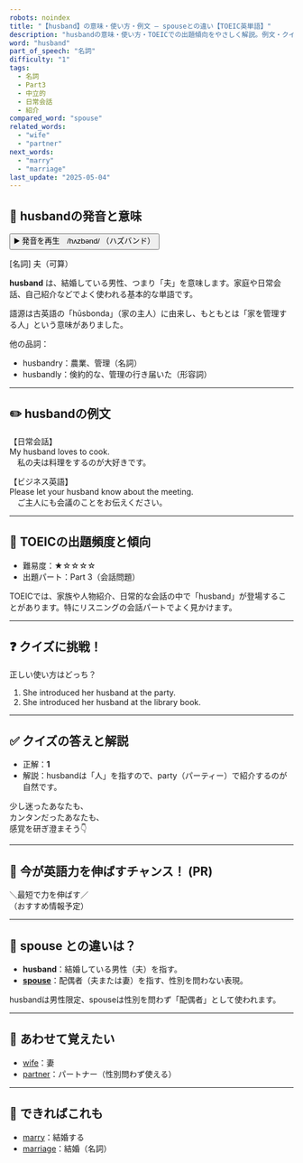 ```yaml
---
robots: noindex
title: "【husband】の意味・使い方・例文 ― spouseとの違い【TOEIC英単語】"
description: "husbandの意味・使い方・TOEICでの出題傾向をやさしく解説。例文・クイズ付きでspouseとの違いもわかりやすく学べます。"
word: "husband"
part_of_speech: "名詞"
difficulty: "1"
tags:
  - 名詞
  - Part3
  - 中立的
  - 日常会話
  - 紹介
compared_word: "spouse"
related_words:
  - "wife"
  - "partner"
next_words:
  - "marry"
  - "marriage"
last_update: "2025-05-04"
---
```


## 🔰 husbandの発音と意味

<button class="play-audio" onclick="playTTS('husband')">
  <span class="play-audio-main">
    ▶️ 発音を再生　/hʌzbənd/
  </span>
  <span class="play-audio-sub">
    （ハズバンド）
  </span>
</button>

[名詞] 夫（可算）

**husband** は、結婚している男性、つまり「夫」を意味します。家庭や日常会話、自己紹介などでよく使われる基本的な単語です。

語源は古英語の「hūsbonda」（家の主人）に由来し、もともとは「家を管理する人」という意味がありました。

他の品詞：  
- husbandry：農業、管理（名詞）
- husbandly：倹約的な、管理の行き届いた（形容詞）

---

## ✏️ husbandの例文

【日常会話】  
My husband loves to cook.  
　私の夫は料理をするのが大好きです。

【ビジネス英語】  
Please let your husband know about the meeting.  
　ご主人にも会議のことをお伝えください。

---

## 🎯 TOEICの出題頻度と傾向

- 難易度：★☆☆☆☆
- 出題パート：Part 3（会話問題）

TOEICでは、家族や人物紹介、日常的な会話の中で「husband」が登場することがあります。特にリスニングの会話パートでよく見かけます。

---

## ❓ クイズに挑戦！

正しい使い方はどっち？

1. She introduced her husband at the party.  
2. She introduced her husband at the library book.

---

## ✅ クイズの答えと解説

- 正解：**1**
- 解説：husbandは「人」を指すので、party（パーティー）で紹介するのが自然です。

少し迷ったあなたも、  
カンタンだったあなたも、  
感覚を研ぎ澄まそう👇️

---

## 🚀 今が英語力を伸ばすチャンス！ (PR)

<div class="info-center">
＼最短で力を伸ばす／<br>  
（おすすめ情報予定）
</div>

---

## 🤔  spouse との違いは？

- **husband**：結婚している男性（夫）を指す。
- **[spouse](/spouse)**：配偶者（夫または妻）を指す、性別を問わない表現。

husbandは男性限定、spouseは性別を問わず「配偶者」として使われます。

---

## 🧩 あわせて覚えたい

- [wife](/wife)：妻
- [partner](/partner)：パートナー（性別問わず使える）

---

## 📖 できればこれも

- [marry](/marry)：結婚する
- [marriage](/marriage)：結婚（名詞）

<!-- cvid: aid39_bid01 -->
